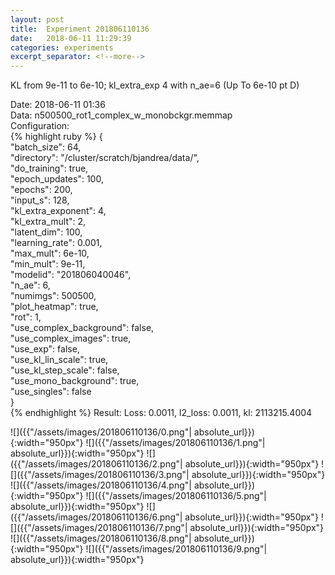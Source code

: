 ```yaml
---
layout: post
title:  Experiment 201806110136
date:   2018-06-11 11:29:39
categories: experiments
excerpt_separator: <!--more-->
---
```

KL from 9e-11 to 6e-10; kl_extra_exp 4 with n_ae=6 (Up To 6e-10 pt D)  

 <!--more-->
Date: 2018-06-11 01:36  
Data: n500500_rot1_complex_w_monobckgr.memmap  
Configuration:   
{% highlight ruby %}
{  
    "batch_size": 64,   
    "directory": "/cluster/scratch/bjandrea/data/",   
    "do_training": true,   
    "epoch_updates": 100,   
    "epochs": 200,   
    "input_s": 128,   
    "kl_extra_exponent": 4,   
    "kl_extra_mult": 2,   
    "latent_dim": 100,   
    "learning_rate": 0.001,   
    "max_mult": 6e-10,   
    "min_mult": 9e-11,   
    "modelid": "201806040046",   
    "n_ae": 6,   
    "numimgs": 500500,   
    "plot_heatmap": true,   
    "rot": 1,   
    "use_complex_background": false,   
    "use_complex_images": true,   
    "use_exp": false,   
    "use_kl_lin_scale": true,   
    "use_kl_step_scale": false,   
    "use_mono_background": true,   
    "use_singles": false  
}  
{% endhighlight %}
Result: Loss: 0.0011, l2_loss: 0.0011, kl: 2113215.4004  

![]({{"/assets/images/201806110136/0.png"| absolute_url}}){:width="950px"}
![]({{"/assets/images/201806110136/1.png"| absolute_url}}){:width="950px"}
![]({{"/assets/images/201806110136/2.png"| absolute_url}}){:width="950px"}
![]({{"/assets/images/201806110136/3.png"| absolute_url}}){:width="950px"}
![]({{"/assets/images/201806110136/4.png"| absolute_url}}){:width="950px"}
![]({{"/assets/images/201806110136/5.png"| absolute_url}}){:width="950px"}
![]({{"/assets/images/201806110136/6.png"| absolute_url}}){:width="950px"}
![]({{"/assets/images/201806110136/7.png"| absolute_url}}){:width="950px"}
![]({{"/assets/images/201806110136/8.png"| absolute_url}}){:width="950px"}
![]({{"/assets/images/201806110136/9.png"| absolute_url}}){:width="950px"}
